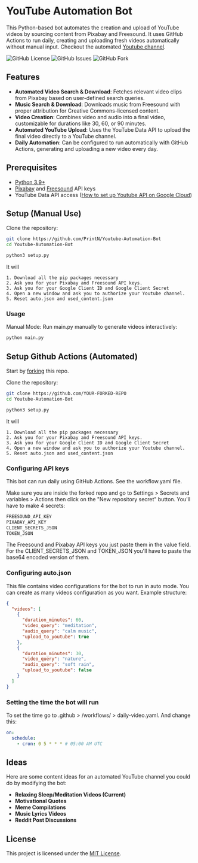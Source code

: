 # YouTube Automation Bot

This Python-based bot automates the creation and upload of YouTube videos by sourcing content from Pixabay and Freesound. It uses GitHub Actions to run daily, creating and uploading fresh videos automatically without manual input. Checkout the automated [Youtube channel](https://www.youtube.com/@ReIaxingSleepMusic).

![GitHub License](https://img.shields.io/github/license/PrintN/Youtube-Automation-Bot)
![GitHub Issues](https://img.shields.io/github/issues-raw/PrintN/Youtube-Automation-Bot)
![GitHub Fork](https://img.shields.io/github/forks/PrintN/Youtube-Automation-Bot)

## Features

- **Automated Video Search & Download**: Fetches relevant video clips from Pixabay based on user-defined search queries.
- **Music Search & Download**: Downloads music from Freesound with proper attribution for Creative Commons-licensed content.
- **Video Creation**: Combines video and audio into a final video, customizable for durations like 30, 60, or 90 minutes.
- **Automated YouTube Upload**: Uses the YouTube Data API to upload the final video directly to a YouTube channel.
- **Daily Automation**: Can be configured to run automatically with GitHub Actions, generating and uploading a new video every day.

## Prerequisites

- [Python 3.9+](https://www.python.org/downloads/)
- [Pixabay](https://pixabay.com/api/docs/) and [Freesound](https://freesound.org/home/login/?next=/apiv2/apply) API keys
- YouTube Data API access ([How to set up Youtube API on Google Cloud](https://www.youtube.com/watch?v=aFwZgth790Q))

## Setup (Manual Use)

Clone the repository:
```bash
git clone https://github.com/PrintN/Youtube-Automation-Bot
cd Youtube-Automation-Bot
```

```bash
python3 setup.py
```
It will 
```
1. Download all the pip packages necessary 
2. Ask you for your Pixabay and Freesound API keys.
3. Ask you for your Google Client ID and Google Client Secret
4. Open a new window and ask you to authorize your Youtube channel.
5. Reset auto.json and used_content.json
```

### Usage
Manual Mode:
Run main.py manually to generate videos interactively:

```bash
python main.py
```

## Setup Github Actions (Automated)
Start by [forking](https://github.com/PrintN/Youtube-Automation-Bot) this repo.

Clone the repository:
```bash
git clone https://github.com/YOUR-FORKED-REPO
cd Youtube-Automation-Bot
```

```bash
python3 setup.py
```
It will 
```
1. Download all the pip packages necessary 
2. Ask you for your Pixabay and Freesound API keys.
3. Ask you for your Google Client ID and Google Client Secret
4. Open a new window and ask you to authorize your Youtube channel.
5. Reset auto.json and used_content.json
```
### Configuring API keys
This bot can run daily using GitHub Actions. See the workflow.yaml file.

Make sure you are inside the forked repo and go to Settings > Secrets and variables > Actions then click on the "New repository secret" button. You'll have to make 4 secrets:
```bash
FREESOUND_API_KEY
PIXABAY_API_KEY
CLIENT_SECRETS_JSON
TOKEN_JSON
```
The Freesound and Pixabay API keys you just paste them in the value field. For the CLIENT_SECRETS_JSON and TOKEN_JSON you'll have to paste the base64 encoded version of them.

### Configuring auto.json
This file contains video configurations for the bot to run in auto mode. You can create as many videos configuration as you want. Example structure:
```json
{
  "videos": [
    {
      "duration_minutes": 60,
      "video_query": "meditation",
      "audio_query": "calm music",
      "upload_to_youtube": true
    },
    {
      "duration_minutes": 30,
      "video_query": "nature",
      "audio_query": "soft rain",
      "upload_to_youtube": false
    }
  ]
}
```
### Setting the time the bot will run
To set the time go to .github > /workflows/ > daily-video.yaml. And change this:
```yaml
on:
  schedule:
    - cron: 0 5 * * * # 05:00 AM UTC
```

## Ideas
Here are some content ideas for an automated YouTube channel you could do by modifying the bot:
- **Relaxing Sleep/Meditation Videos (Current)**
- **Motivational Quotes**
- **Meme Compilations**
- **Music Lyrics Videos**
- **Reddit Post Discussions**

## License
This project is licensed under the [MIT License](LICENSE).